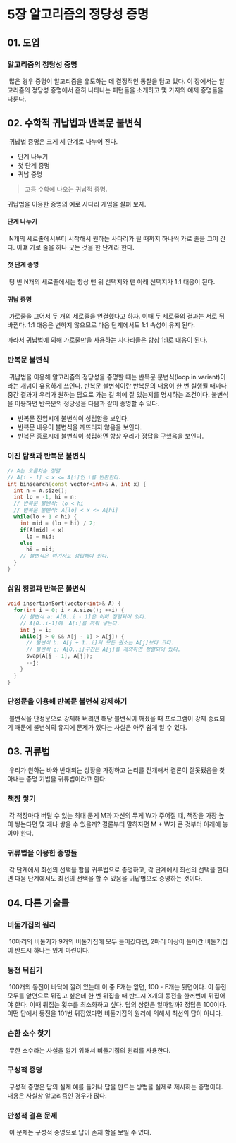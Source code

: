 5장 알고리즘의 정당성 증명
=========================

## 01. 도입

### 알고리즘의 정당성 증명
&nbsp;많은 경우 증명이 알고리즘을 유도하는 데 결정적인 통찰을 담고 있다. 이 장에서는 알고리즘의 정당성 증명에서 흔히 나타나는 패턴들을 소개하고 몇 가지의 예제 증명들을 다룬다.

## 02. 수학적 귀납법과 반복문 불변식
&nbsp;귀납법 증명은 크게 세 단계로 나누어 진다.

* 단계 나누기
* 첫 단계 증명
* 귀납 증명

> 고등 수학에 나오는 귀납적 증명.

귀납법을 이용한 증명의 예로 사다리 게임을 살펴 보자.

#### 단계 나누기
&nbsp;N개의 세로줄에서부터 시작해서 원하는 사다리가 될 때까지 하나씩 가로 줄을 그어 간다. 이떄 가로 줄을 하나 긋는 것을 한 단계라 한다.

#### 첫 단계 증명
&nbsp;텅 빈 N개의 세로줄에서는 항상 맨 위 선택지와 맨 아래 선택지가 1:1 대응이 된다.

#### 귀납 증명
&nbsp;가로줄을 그어서 두 개의 세로줄을 연결했다고 하자. 이때 두 세로줄의 결과는 서로 뒤바뀐다. 1:1 대응은 변하지 않으므로 다음 단계에서도 1:1 속성이 유지 된다.

따라서 귀납법에 의해 가로줄만을 사용하는 사다리들은 항상 1:1로 대응이 된다.

### 반복문 불변식
&nbsp;귀납법을 이용해 알고리즘의 정당성을 증명할 때는 반복문 분변식(loop in variant)이라는 개념이 유용하게 쓰인다. 반복문 불변식이란 반복문의 내용이 한 번 실행될 때마다 중간 결과가 우리가 원하는 답으로 가는 길 위에 잘 있는지를 명시하는 조건이다. 불변식을 이용하면 반복문의 정당성을 다음과 같이 증명할 수 있다.

* 반복문 진입시에 불변식이 성립함을 보인다.
* 반복문 내용이 불변식을 깨뜨리지 않음을 보인다.
* 반복문 종료시에 불변식이 성립하면 항상 우리가 정답을 구했음을 보인다.

### 이진 탐색과 반복문 불변식

```c++
// A는 오름차순 정렬
// A[i - 1] < x <= A[i]인 i를 반환한다.
int binsearch(const vector<int>& A, int x) {
  int n = A.size();
  int lo = -1, hi = n;
  // 반복문 불변식: lo < hi
  // 반복문 불변식: A[lo] < x <= A[hi]
  while(lo + 1 < hi) {
    int mid = (lo + hi) / 2;
    if(A[mid] < x)
      lo = mid;
    else
      hi = mid;
    // 불변식은 여기서도 성립해야 한다.
  }
}
```

### 삽입 정렬과 반복문 불변식

```c++
void insertionSort(vector<int>& A) {
  for(int i = 0; i < A.size(); ++i) {
    // 불변식 a: A[0..i - 1]은 이미 정렬되어 있다.
    // A[0..i-1]에  A[i]를 끼워 넣는다.
    int j = i;
    while(j > 0 && A[j - 1] > A[j]) {
      // 불변식 b: A[j + 1..i]의 모든 원소는 A[j]보다 크다.
      // 불변식 c: A[0..i]구간은 A[j]를 제외하면 정렬되어 있다.
      swap(A[j - 1], A[j]);
      --j;
    }
  }
}
```

### 단정문을 이용해 반복문 불변식 강제하기
&nbsp;불변식을 단정문으로 강제해 버리면 해당 불변식이 깨졌을 때 프로그램이 강제 종료되기 때문에 불변식의 유지에 문제가 있다는 사실은 아주 쉽게 알 수 있다.

## 03. 귀류법
&nbsp;우리가 원하는 바와 반대되는 상황을 가정하고 논리를 전개해서 결론이 잘못됐음을 찾아내는 증명 기법을 귀류법이라고 한다.

### 책장 쌓기
&nbsp;각 책장마다 버틸 수 있는 최대 문게 M과 자신의 무게 W가 주어질 떄, 책장을 가장 높이 쌓는다면 몇 개나 쌓을 수 있을까? 결론부터 말하자면 M + W가 큰 것부터 아래에 놓아야 한다.

### 귀류법을 이용한 증명들
&nbsp;각 단계에서 최선의 선택을 함을 귀류법으로 증명하고, 각 단계에서 최선의 선택을 한다면 다음 단계에서도 최선의 선택을 할 수 있음을 귀납법으로 증명하는 것이다.

## 04. 다른 기술들

### 비둘기집의 원리
&nbsp;10마리의 비둘기가 9개의 비둘기집에 모두 들어갔다면, 2마리 이상이 들어간 비둘기집이 반드시 하나는 있게 마련이다.

### 동전 뒤집기
&nbsp;100개의 동전이 바닥에 깔려 있는데 이 중 F개는 앞면, 100 - F개는 뒷면이다. 이 동전 모두를 앞면으로 뒤집고 싶은데 한 번 뒤집을 때 반드시 X개의 동전을 한꺼번에 뒤집어야 한다. 이때 뒤집는 횟수를 최소화하고 싶다. 답의 상한은 얼마일까? 정답은 100이다. 어떤 답에서 동전을 101번 뒤집었다면 비둘기집의 원리에 의해서 최선의 답이 아니다.

### 순환 소수 찾기
&nbsp;무한 소수라는 사실을 알기 위해서 비둘기집의 원리를 사용한다.

### 구성적 증명
&nbsp;구성적 증명은 답의 실제 예를 들거나 답을 만드는 방법을 실제로 제시하는 증명이다. 내용은 사실상 알고리즘인 경우가 많다.

### 안정적 결혼 문제
&nbsp;이 문제는 구성적 증명으로 답이 존재 함을 보일 수 있다.